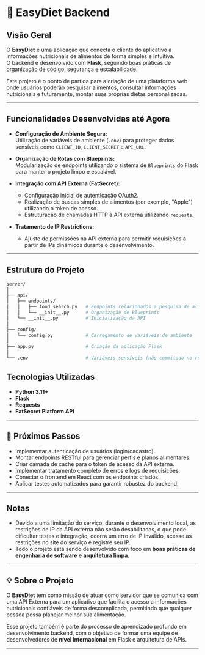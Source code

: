 # 🍎 EasyDiet Backend

## Visão Geral

O **EasyDiet** é uma aplicação que conecta o cliente do aplicativo a informações nutricionais de alimentos de forma simples e intuitiva.  
O backend é desenvolvido com **Flask**, seguindo boas práticas de organização de código, segurança e escalabilidade.

Este projeto é o ponto de partida para a criação de uma plataforma web onde usuários poderão pesquisar alimentos, consultar informações nutricionais e futuramente, montar suas próprias dietas personalizadas.

---

## Funcionalidades Desenvolvidas até Agora

- **Configuração de Ambiente Segura:**  
  Utilização de variáveis de ambiente (`.env`) para proteger dados sensíveis como `CLIENT_ID`, `CLIENT_SECRET` e `API_URL`.

- **Organização de Rotas com Blueprints:**  
  Modularização de endpoints utilizando o sistema de `Blueprints` do Flask para manter o projeto limpo e escalável.

- **Integração com API Externa (FatSecret):**  
  - Configuração inicial de autenticação OAuth2.
  - Realização de buscas simples de alimentos (por exemplo, "Apple") utilizando o token de acesso.
  - Estruturação de chamadas HTTP à API externa utilizando `requests`.

- **Tratamento de IP Restrictions:**  
  - Ajuste de permissões na API externa para permitir requisições a partir de IPs dinâmicos durante o desenvolvimento.

---

## **Estrutura do Projeto**

```bash
server/
│
├── api/
│   ├── endpoints/
│   │   ├── food_search.py   # Endpoints relacionados a pesquisa de alimentos
│   │   └── __init__.py      # Organização de Blueprints
│   └── __init__.py          # Inicialização da API
│
├── config/
│   └── config.py            # Carregamento de variáveis de ambiente
│
├── app.py                   # Criação da aplicação Flask
│
└── .env                     # Variáveis sensíveis (não commitado no repositório)
```

## Tecnologias Utilizadas

- **Python 3.11+**
- **Flask**
- **Requests**
- **FatSecret Platform API**

---

## 🎯 Próximos Passos

- Implementar autenticação de usuários (login/cadastro).
- Montar endpoints RESTful para gerenciar perfis e planos alimentares.
- Criar camada de cache para o token de acesso da API externa.
- Implementar tratamento completo de erros e logs de requisições.
- Conectar o frontend em React com os endpoints criados.
- Aplicar testes automatizados para garantir robustez do backend.

---

## Notas

- Devido a uma limitação do serviço, durante o desenvolvimento local, as restrições de IP da API externa não serão desabilitadas, o que pode dificultar testes e integração, ocorra um erro de IP Inválido, acesse as restrições no site do serviço e registre seu IP.
- Todo o projeto está sendo desenvolvido com foco em **boas práticas de engenharia de software** e **arquitetura limpa**.

---

## 💡 Sobre o Projeto

O **EasyDiet** tem como missão de atuar como servidor que se comunica com uma API Externa para um aplicativo que facilita o acesso a informações nutricionais confiáveis de forma descomplicada, permitindo que qualquer pessoa possa planejar melhor sua alimentação.

Esse projeto também é parte do processo de aprendizado profundo em desenvolvimento backend, com o objetivo de formar uma equipe de desenvolvedores de **nível internacional** em Flask e arquitetura de APIs.

---

<!-- > Desenvolvido com ❤️ e dedicação para criar um backend de alta qualidade!

--- -->

<!-- ## 🖋️ Autores

- **Nome:** [Seu Nome Aqui]
- **Contato:** [Seu contato GitHub, email, etc.] -->
